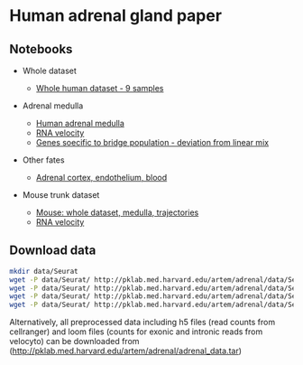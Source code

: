 # Human adrenal gland paper

## Notebooks

- Whole dataset
  * [Whole human dataset - 9 samples](notebooks/human_whole_dataset.ipynb)

- Adrenal medulla
  * [Human adrenal medulla](notebooks/human_adrenal_medulla.ipynb)
  * [RNA velocity](notebooks/human_adrenal_medulla_velocity.ipynb)
  * [Genes soecific to bridge population - deviation from linear mix](notebooks/deviation_from_linear_mix.ipynb)


- Other fates
  * [Adrenal cortex, endothelium, blood](notebooks/human_cortex_endothelium_blood.ipynb)

- Mouse trunk dataset
  * [Mouse: whole dataset, medulla, trajectories](notebooks/adrenal_mouse.ipynb)
  * [RNA velocity](notebooks/mouse_adrenal_medulla_velocity.ipynb)

## Download data

```sh
mkdir data/Seurat
wget -P data/Seurat/ http://pklab.med.harvard.edu/artem/adrenal/data/Seurat/adrenal.human.seurat.scrublet.rds
wget -P data/Seurat/ http://pklab.med.harvard.edu/artem/adrenal/data/Seurat/adrenal.mouse.seurat.rds
wget -P data/Seurat/ http://pklab.med.harvard.edu/artem/adrenal/data/Seurat/adrenal_medulla.rds
wget -P data/Seurat/ http://pklab.med.harvard.edu/artem/adrenal/data/Seurat/sympathoblasts_chromaffin.rds
```

Alternatively, all preprocessed data including h5 files (read counts from cellranger) and loom files (counts for exonic and intronic reads from velocyto) can be downloaded from (http://pklab.med.harvard.edu/artem/adrenal/adrenal_data.tar)


